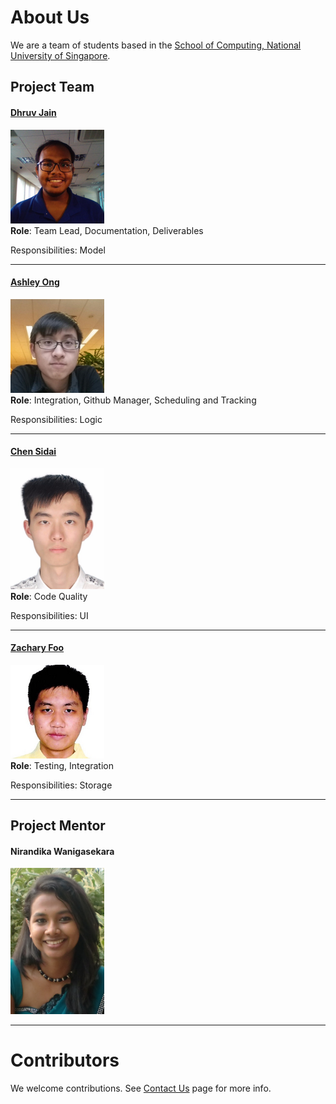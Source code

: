 # About Us

We are a team of students based in the [School of Computing, National University of Singapore](http://www.comp.nus.edu.sg).

## Project Team

#### [Dhruv Jain](http://github.com/microcerebus) <br>
<img src="images/DhruvJain.png" width="150"><br>
**Role**: Team Lead, Documentation, Deliverables<br>

Responsibilities: Model

-----

#### [Ashley Ong](http://github.com/ashleyyy94)
<img src="images/AshleyOng.png" width="150"><br>
**Role**: Integration, Github Manager, Scheduling and Tracking <br>  

Responsibilities: Logic

-----

#### [Chen Sidai](http://github.com/sidai) 
<img src="images/ChenSidai.jpeg" width="150"><br>
**Role**: Code Quality <br>

Responsibilities: UI

-----

#### [Zachary Foo](http://github.com/StylishGoldPen)
<img src="images/ZacharyFoo.png" width="150"><br>
**Role**: Testing, Integration <br>  

Responsibilities: Storage

-----
## Project Mentor
#### Nirandika Wanigasekara
<img src="images/NirandikaWanigasekara.png" width="150"><br>

-----
# Contributors

We welcome contributions. See [Contact Us](ContactUs.md) page for more info.